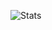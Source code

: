 ![Stats](https://github-readme-stats.vercel.app/api?username=chillsmeit&show_icons=true&theme=onedark)
